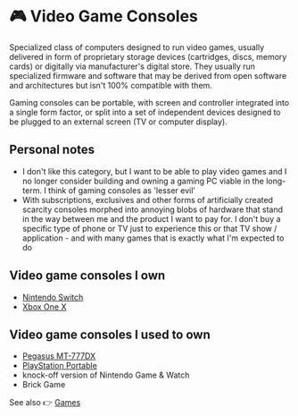 # 🎮 Video Game Consoles

Specialized class of computers designed to run video games, usually delivered in form of proprietary storage devices (cartridges, discs, memory cards) or digitally via manufacturer's digital store. They usually run specialized firmware and software that may be derived from open software and architectures but isn't 100% compatible with them.

Gaming consoles can be portable, with screen and controller integrated into a single form factor, or split into a set of independent devices designed to be plugged to an external screen (TV or computer display).

## Personal notes

- I don't like this category, but I want to be able to play video games and I no longer consider building and owning a gaming PC viable in the long-term. I think of gaming consoles as 'lesser evil'
- With subscriptions, exclusives and other forms of artificially created scarcity consoles morphed into annoying blobs of hardware that stand in the way between me and the product I want to pay for. I don't buy a specific type of phone or TV just to experience this or that TV show / application - and with many games that is exactly what I'm expected to do

## Video game consoles I own

- [Nintendo Switch](./nintendo-switch.md)
- [Xbox One X](./xbox-one-x.md)

## Video game consoles I used to own

- [Pegasus MT-777DX](./pegasus-mt-777dx/)
- [PlayStation Portable](./playstation-portable/)
- knock-off version of Nintendo Game & Watch
- Brick Game

See also 👉 [Games](../games/)
